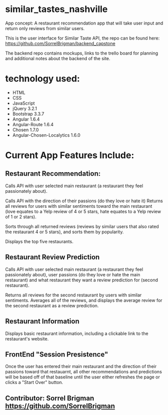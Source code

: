 # similar_tastes_nashville


App concept: A restaurant recommendation app that will take user input and return only reviews from similar users.

This is the user interface for Similar Taste API, the repo can be found here:
https://github.com/SorrelBrigman/backend_capstone

The backend repo contains mockups, links to the trello board for planning and additional notes about the backend of the site.


# technology used:

* HTML
* CSS
* JavaScript
* jQuery 3.2.1
* Bootstrap 3.3.7
* Angular 1.6.4
* Angular-Route 1.6.4
* Chosen 1.7.0
* Angular-Chosen-Localytics 1.6.0


# Current App Features Include:

## Restaurant Recommendation:
  Calls API with user selected main restaurant (a restaurant they feel passionately about).

  Calls API with the direction of their passions (do they love or hate it)
  Returns all reviews for users with similar sentiments toward the main restaurant (love equates to a Yelp review of 4 or 5 stars, hate equates to a Yelp review of 1 or 2 stars).

  Sorts through all returned reviews (reviews by similar users that also rated the restaurant 4 or 5 stars), and sorts them by popularity.

  Displays the top five restaurants.

## Restaurant Review Prediction
  Calls API with user selected main restaurant (a restaurant they feel passionately about), user passions (do they love or hate the main restaurant) and what restaurant they want a review prediction for (second restaurant).

  Returns all reviews for the second restaurant by users with similar sentiments.
  Averages all of the reviews, and displays the average review for the second restaurant as a review prediction.

## Restaurant Information
  Displays basic restaurant information, including a clickable link to the restaurant's website.

## FrontEnd "Session Presistence"
  Once the user has entered their main restaurant and the direction of their passions toward that restauarnt, all other recommendations and predictions will be based off of that baseline until the user either refreshes the page or clicks a "Start Over" button.


## Contributor: Sorrel Brigman https://github.com/SorrelBrigman
